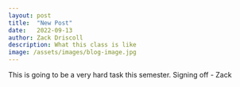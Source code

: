 ```yaml
---
layout: post
title:  "New Post"
date:   2022-09-13
author: Zack Driscoll
description: What this class is like
image: /assets/images/blog-image.jpg
---
```

This is going to be a very hard task this semester.
Signing off - Zack

